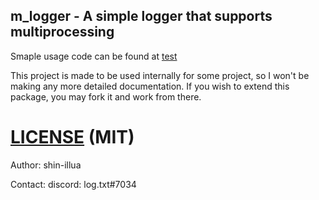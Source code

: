 ## m_logger - A simple logger that supports multiprocessing

Smaple usage code can be found at [test](../blob/test/)

This project is made to be used internally for some project, so I won't 
be making any more detailed documentation. If you wish to extend this 
package, you may fork it and work from there. 

# [LICENSE](../blob/LICENCE) (MIT)

Author: 
shin-illua

Contact:
discord: log.txt#7034 